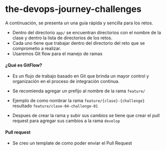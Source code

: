 # the-devops-journey-challenges

A continuación, se presenta un una guía rápida y sencilla para los retos.

* Dentro del directorio `app/` se encuentran directorios con el nombre de la clase y dentro la lista de directorios de los retos.
* Cada uno tiene  que trabajar dentro del directorio del reto que se comprometio a realizar.
* Usaremos Git flow para el manejo de ramas


#### ¿Qué es GitFlow?
* Es un flujo de trabajo basado en Git que brinda un mayor control y organización en el proceso de integración continua.

* Se recomienda agregar un prefijo al nombre de la rama `feature/`
* Ejemplo de como nombrar la rama `feature/{clase}-{challenge}` resultado  `feature/clase-04-challenge-01`
* Despues de crear la rama y subir sus cambios se tiene que crear el pull request para agregar sus cambios a la rama `develop`

#### Pull request
* Se creo un template de como poder enviar el Pull Request